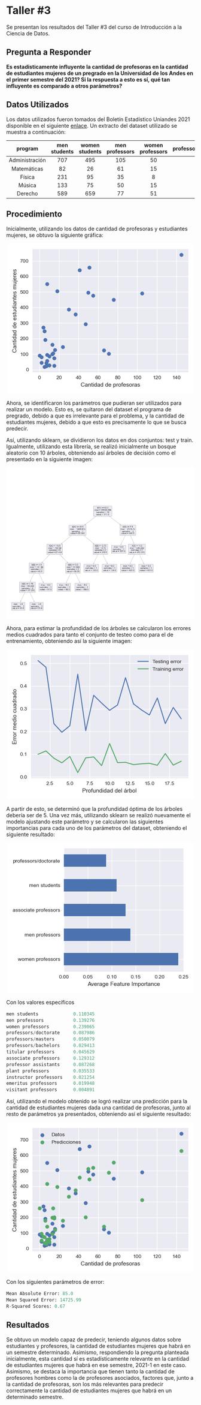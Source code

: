 # Taller #3
Se presentan los resultados del Taller #3 del curso de Introducción a la Ciencia de Datos.

## Pregunta a Responder
**Es estadisticamente influyente la cantidad de profesoras en la cantidad de estudiantes mujeres de un pregrado en la Universidad de los Andes en el primer semestre del 2021? Si la respuesta a esto es sí, qué tan influyente es comparado a otros parámetros?**
<!--- https://towardsdatascience.com/train-a-regression-model-using-a-decision-tree-70012c22bcc1 --->
<!--- https://www.datacareer.de/blog/random-forest-in-python-with-scikit-learn/ --->

## Datos Utilizados
Los datos utilizados fueron tomados del Boletín Estadístico Uniandes 2021 disponible en el siguiente [enlace](https://planeacion.uniandes.edu.co/images/BoletinEstadistico/ComplementoEstadistico/SuplementoEstadistico2021.pdf). Un extracto del dataset utilizado se muestra a continuación:

| program | men students | women students | men professors | women professors | professors/doctorate | professors/masters | professors/bachelors | titular professors | associate professors | professor assistants | plant professors | instructor professors | emeritus professors | visitant professors |
| :---: | :---: | :---: | :---: | :---: | :---: | :---: | :---: | :---: | :---: | :---: | :---: | :---: | :---: | :---: |
| Administración | 707 | 495 | 105 | 50 | 55 | 10 | 0 | 4 | 25.5 | 27 | 0 | 1 | 1 | 0.5 |
| Matemáticas | 82 | 26 | 61 | 15	| 38 | 9 | 4 | 3.50 | 24 | 4 | 16 | 0 | 0	| 0 |
| Física | 231 | 95	| 35 | 8 | 23 | 2 | 0 | 4.50 | 16 | 1 | 0 |	0 |	0 |	0 |
| Música | 133 | 75 | 50 | 15 | 8	| 11 | 2 | 0	| 13.50	| 6	| 0	| 0	| 0	| 1 | 
| Derecho	| 589	| 659	| 77 | 51	| 35 | 6 | 0	| 3.50 | 29.10 | 8	| 0	| 0	| 0	| 0 |

## Procedimiento

Inicialmente, utilizando los datos de cantidad de profesoras y estudiantes mujeres, se obtuvo la siguiente gráfica:

<p align="center">
  <img src="https://github.com/dfdiazc/IntroCienciaDatos3/blob/main/results/data.png?raw=true">
</p>

Ahora, se identificaron los parámetros que pudieran ser utilizados para realizar un modelo. Esto es, se quitaron del dataset el programa de pregrado, debido a que es irrelevante para el problema, y la cantidad de estudiantes mujeres, debido a que esto es precisamente lo que se busca predecir.

Así, utilizando sklearn, se dividieron los datos en dos conjuntos: test y train. Igualmente, utilizando esta librería, se realizó inicialmente un bosque aleatorio con 10 árboles, obteniendo así árboles de decisión como el presentado en la siguiente imagen:

<p align="center">
  <img src="https://github.com/dfdiazc/IntroCienciaDatos3/blob/main/results/tree.png?raw=true">
</p>

Ahora, para estimar la profundidad de los árboles se calcularon los errores medios cuadrados para tanto el conjunto de testeo como para el de entrenamiento, obteniendo así la siguiente imagen:

<p align="center">
  <img src="https://github.com/dfdiazc/IntroCienciaDatos3/blob/main/results/error.png?raw=true">
</p>

A partir de esto, se determinó que la profundidad óptima de los árboles debería ser de 5. Una vez más, utilizando sklearn se realizó nuevamente el modelo ajustando este parámetro y se calcularon las siguientes importancias para cada uno de los parámetros del dataset, obteniendo el siguiente resultado:

<p align="center">
  <img src="https://github.com/dfdiazc/IntroCienciaDatos3/blob/main/results/importances.png?raw=true">
</p>

Con los valores específicos

```python
men students             0.110345
men professors           0.139276
women professors         0.239065
professors/doctorate     0.087986
professors/masters       0.050079
professors/bachelors     0.029413
titular professors       0.045629
associate professors     0.129312
professor assistants     0.087268
plant professors         0.035533
instructor professors    0.021254
emeritus professors      0.019948
visitant professors      0.004891
```

Así, utilizando el modelo obtenido se logró realizar una predicción para la cantidad de estudiantes mujeres dada una cantidad de profesoras, junto al resto de parámetros ya presentados, obteniendo así el siguiente resultado:

<p align="center">
  <img src="https://github.com/dfdiazc/IntroCienciaDatos3/blob/main/results/predictions.png?raw=true">
</p>

Con los siguientes parámetros de error:

```python
Mean Absolute Error: 85.0
Mean Squared Error: 14725.99
R-Squared Scores: 0.67
```

## Resultados
Se obtuvo un modelo capaz de predecir, teniendo algunos datos sobre estudiantes y profesores, la cantidad de estudiantes mujeres que habrá en un semestre determinado. Asimismo, respondiendo la pregunta planteada inicialmente, esta cantidad sí es estadísticamente relevante en la cantidad de estudiantes mujeres que habrá en ese semestre, 2021-1 en este caso. Asimismo, se destaca la importancia que tienen tanto la cantidad de profesores hombres como la de profesores asociados, factores que, junto a la cantidad de profesoras, son los más relevantes para predecir correctamente la cantidad de estudiantes mujeres que habrá en un determinado semestre.
